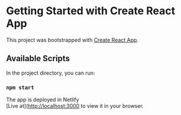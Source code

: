 # Getting Started with Create React App

This project was bootstrapped with [Create React App](https://github.com/facebook/create-react-app).

## Available Scripts

In the project directory, you can run:

### `npm start`

The app is deployed in Netlify\
[Live at]([http://localhost:3000](https://siddharth-uiux.netlify.app/) to view it in your browser.


